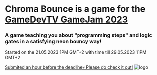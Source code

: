 # Chroma Bounce is a game for the [GameDevTV GameJam 2023](https://itch.io/jam/gamedevtv-jam-2023)
### A game teaching you about "programming steps" and logic gates in a satisfying neon bouncy way!
Started on the 21.05.2023 1PM GMT+2 with time till 29.05.2023 11PM GMT+2

[Submited an hour before the deadline💀 Please do check it out!](https://haipadev.itch.io/logic-bounce)
![logo](https://raw.githubusercontent.com/hyperdotbat/ChromaBounce/master/Chroma%20Bounce/Assets/_Project/Sprites/logo.png)